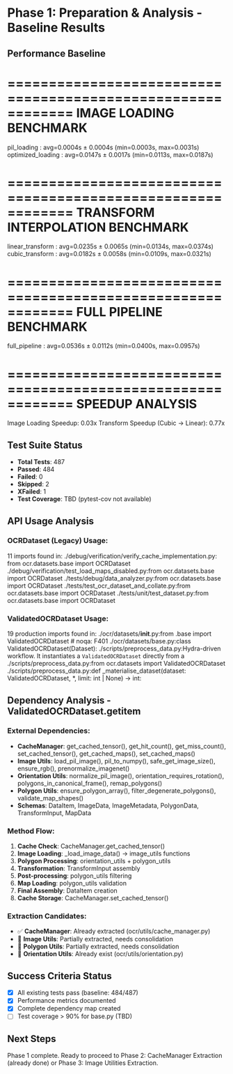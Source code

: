 # Phase 1: Preparation & Analysis - Baseline Results

## Performance Baseline
============================================================
IMAGE LOADING BENCHMARK
============================================================
pil_loading         : avg=0.0004s ± 0.0004s (min=0.0003s, max=0.0031s)
optimized_loading   : avg=0.0147s ± 0.0017s (min=0.0113s, max=0.0187s)

============================================================
TRANSFORM INTERPOLATION BENCHMARK
============================================================
linear_transform    : avg=0.0235s ± 0.0065s (min=0.0134s, max=0.0374s)
cubic_transform     : avg=0.0182s ± 0.0058s (min=0.0109s, max=0.0321s)

============================================================
FULL PIPELINE BENCHMARK
============================================================
full_pipeline       : avg=0.0536s ± 0.0112s (min=0.0400s, max=0.0957s)

============================================================
SPEEDUP ANALYSIS
============================================================
Image Loading Speedup: 0.03x
Transform Speedup (Cubic → Linear): 0.77x

## Test Suite Status
- **Total Tests**: 487
- **Passed**: 484
- **Failed**: 0
- **Skipped**: 2
- **XFailed**: 1
- **Test Coverage**: TBD (pytest-cov not available)

## API Usage Analysis

### OCRDataset (Legacy) Usage:
11 imports found in:
./debug/verification/verify_cache_implementation.py:    from ocr.datasets.base import OCRDataset
./debug/verification/test_load_maps_disabled.py:from ocr.datasets.base import OCRDataset
./tests/debug/data_analyzer.py:from ocr.datasets.base import OCRDataset
./tests/test_ocr_dataset_and_collate.py:from ocr.datasets.base import OCRDataset
./tests/unit/test_dataset.py:from ocr.datasets.base import OCRDataset

### ValidatedOCRDataset Usage:
19 production imports found in:
./ocr/datasets/__init__.py:from .base import ValidatedOCRDataset  # noqa: F401
./ocr/datasets/base.py:class ValidatedOCRDataset(Dataset):
./scripts/preprocess_data.py:Hydra-driven workflow. It instantiates a ``ValidatedOCRDataset`` directly from a
./scripts/preprocess_data.py:from ocr.datasets import ValidatedOCRDataset
./scripts/preprocess_data.py:def _materialise_dataset(dataset: ValidatedOCRDataset, *, limit: int | None) -> int:

## Dependency Analysis - ValidatedOCRDataset.__getitem__

### External Dependencies:
- **CacheManager**: get_cached_tensor(), get_hit_count(), get_miss_count(), set_cached_tensor(), get_cached_maps(), set_cached_maps()
- **Image Utils**: load_pil_image(), pil_to_numpy(), safe_get_image_size(), ensure_rgb(), prenormalize_imagenet()
- **Orientation Utils**: normalize_pil_image(), orientation_requires_rotation(), polygons_in_canonical_frame(), remap_polygons()
- **Polygon Utils**: ensure_polygon_array(), filter_degenerate_polygons(), validate_map_shapes()
- **Schemas**: DataItem, ImageData, ImageMetadata, PolygonData, TransformInput, MapData

### Method Flow:
1. **Cache Check**: CacheManager.get_cached_tensor()
2. **Image Loading**: _load_image_data() → image_utils functions
3. **Polygon Processing**: orientation_utils + polygon_utils
4. **Transformation**: TransformInput assembly
5. **Post-processing**: polygon_utils filtering
6. **Map Loading**: polygon_utils validation
7. **Final Assembly**: DataItem creation
8. **Cache Storage**: CacheManager.set_cached_tensor()

### Extraction Candidates:
- ✅ **CacheManager**: Already extracted (ocr/utils/cache_manager.py)
- 🔄 **Image Utils**: Partially extracted, needs consolidation
- 🔄 **Polygon Utils**: Partially extracted, needs consolidation
- 🔄 **Orientation Utils**: Already exist (ocr/utils/orientation.py)

## Success Criteria Status
- [x] All existing tests pass (baseline: 484/487)
- [x] Performance metrics documented
- [x] Complete dependency map created
- [ ] Test coverage > 90% for base.py (TBD)

## Next Steps
Phase 1 complete. Ready to proceed to Phase 2: CacheManager Extraction (already done) or Phase 3: Image Utilities Extraction.
